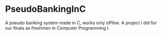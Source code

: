 # PseudoBankingInC
A pseudo banking system made in C, works only offline. A project i did for our finals as freshmen in Computer Programming I.
